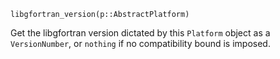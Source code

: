 ```
libgfortran_version(p::AbstractPlatform)
```

Get the libgfortran version dictated by this `Platform` object as a `VersionNumber`, or `nothing` if no compatibility bound is imposed.

